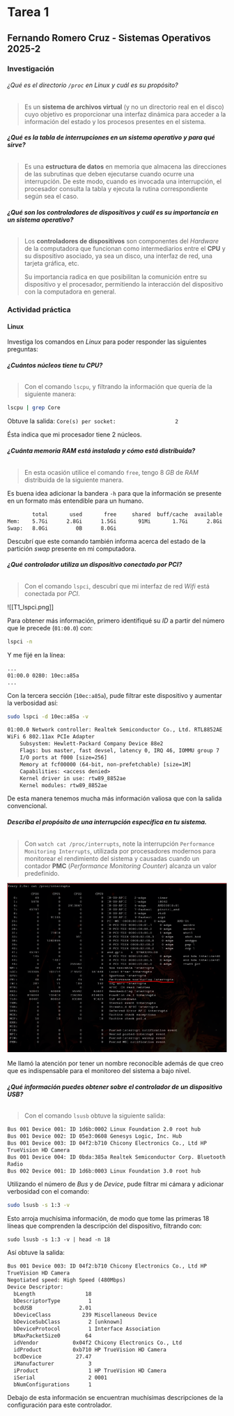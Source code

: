 # Tarea 1
## Fernando Romero Cruz - Sistemas Operativos 2025-2

### Investigación

###### *¿Qué es el directorio `/proc` en Linux y cuál es su propósito?*
> Es un **sistema de archivos virtual** (y no un directorio real en el disco) cuyo objetivo es proporcionar una interfaz dinámica para acceder a la información del estado y los procesos presentes en el sistema.

###### **¿Qué es la tabla de interrupciones en un sistema operativo y para qué sirve?**
> Es una **estructura de datos** en memoria que almacena las direcciones de las subrutinas que deben ejecutarse cuando ocurre una interrupción.
> De este modo, cuando es invocada una interrupción, el procesador consulta la tabla y ejecuta la rutina correspondiente según sea el caso.

###### **¿Qué son los controladores de dispositivos y cuál es su importancia en un sistema operativo?**
> Los **controladores de dispositivos** son componentes del *Hardware* de la computadora que funcionan como intermediarios entre el **CPU** y su dispositivo asociado, ya sea un disco, una interfaz de red, una tarjeta gráfica, etc.
>
> Su importancia radica en que posibilitan la comunición entre su dispositivo y el procesador, permitiendo la interacción del dispositivo con la computadora en general.

### Actividad práctica

#### Linux

Investiga los comandos en *Linux* para poder responder las siguientes preguntas:

###### **¿Cuántos núcleos tiene tu CPU?**
> Con el comando `lscpu`, y filtrando la información que quería de la siguiente manera:

```bash
lscpu | grep Core
```

Obtuve la salida:
`Core(s) per socket:                   2`

Ésta indica que mi procesador tiene 2 núcleos.

###### **¿Cuánta memoria RAM está instalada y cómo está distribuida?**
> En esta ocasión utilice el comando `free`, tengo 8 *GB* de *RAM* distribuida de la siguiente manera.

Es buena idea adicionar la bandera `-h` para que la información se presente en un formato más entendible para un humano.

```
        total       used       free     shared  buff/cache  available
Mem:    5.7Gi      2.8Gi      1.5Gi       91Mi       1.7Gi      2.8Gi
Swap:   8.0Gi         0B      8.0Gi
```

Descubrí que este comando también informa acerca del estado de la partición *swap* presente en mi computadora.

###### **¿Qué controlador utiliza un dispositivo conectado por PCI?**
> Con el comando `lspci`, descubrí que mi interfaz de red *Wifi* está conectada por *PCI*.

![[T1_lspci.png]]

Para obtener más información, primero identifiqué su *ID* a partir del número que le precede (`01:00.0`) con:

```bash
lspci -n
```

Y me fijé en la línea:

```
...
01:00.0 0280: 10ec:a85a
...
```

Con la tercera sección (`10ec:a85a`), pude filtrar este dispositivo y aumentar la verbosidad así:

```bash
sudo lspci -d 10ec:a85a -v
```

```
01:00.0 Network controller: Realtek Semiconductor Co., Ltd. RTL8852AE WiFi 6 802.11ax PCIe Adapter
	Subsystem: Hewlett-Packard Company Device 88e2
	Flags: bus master, fast devsel, latency 0, IRQ 46, IOMMU group 7
	I/O ports at f000 [size=256]
	Memory at fcf00000 (64-bit, non-prefetchable) [size=1M]
	Capabilities: <access denied>
	Kernel driver in use: rtw89_8852ae
	Kernel modules: rtw89_8852ae
```

De esta manera tenemos mucha más información valiosa que con la salida convencional.

###### **Describa el propósito de una interrupción específica en tu sistema.**
> Con `watch cat /proc/interrupts`, note la interrupción `Performance Monitoring Interrupts`, utilizada por procesadores modernos para monitorear el rendimiento del sistema y causadas cuando un contador **PMC** (*Performance Monitoring Counter*) alcanza un valor predefinido.

![T1_interrupts.png](imagenes/T1_interrupts.png)

Me llamó la atención por tener un nombre reconocible además de que creo que es indispensable para el monitoreo del sistema a bajo nivel.

###### **¿Qué información puedes obtener sobre el controlador de un dispositivo USB?**
> Con el comando `lsusb` obtuve la siguiente salida:

```
Bus 001 Device 001: ID 1d6b:0002 Linux Foundation 2.0 root hub
Bus 001 Device 002: ID 05e3:0608 Genesys Logic, Inc. Hub
Bus 001 Device 003: ID 04f2:b710 Chicony Electronics Co., Ltd HP TrueVision HD Camera
Bus 001 Device 004: ID 0bda:385a Realtek Semiconductor Corp. Bluetooth Radio
Bus 002 Device 001: ID 1d6b:0003 Linux Foundation 3.0 root hub
```

Utilizando el número de *Bus* y de *Device*, pude filtrar mi cámara y adicionar verbosidad con el comando:

```bash
sudo lsusb -s 1:3 -v
```

Esto arroja muchísima información, de modo que tome las primeras 18 líneas que comprenden la descripción del dispositivo, filtrando con:

```
sudo lsusb -s 1:3 -v | head -n 18
```

Así obtuve la salida:

```
Bus 001 Device 003: ID 04f2:b710 Chicony Electronics Co., Ltd HP TrueVision HD Camera
Negotiated speed: High Speed (480Mbps)
Device Descriptor:
  bLength                18
  bDescriptorType         1
  bcdUSB               2.01
  bDeviceClass          239 Miscellaneous Device
  bDeviceSubClass         2 [unknown]
  bDeviceProtocol         1 Interface Association
  bMaxPacketSize0        64
  idVendor           0x04f2 Chicony Electronics Co., Ltd
  idProduct          0xb710 HP TrueVision HD Camera
  bcdDevice           27.47
  iManufacturer           3  
  iProduct                1 HP TrueVision HD Camera
  iSerial                 2 0001
  bNumConfigurations      1
```

Debajo de esta información se encuentran muchísimas descripciones de la configuración para este controlador.